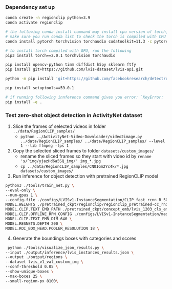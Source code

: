 ### Dependency set up

```bash
conda create -n regionclip python=3.9
conda activate regionclip

# the following conda install command may install cpu version of torch,
# make sure you run conda list to check the torch is compiled with CPU
conda install pytorch torchvision torchaudio cudatoolkit=11.3 -c pytorch

# to install torch compiled with GPU, run the following
pip3 install torch==2.0.1 torchvision torchaudio

pip install opencv-python timm diffdist h5py sklearn ftfy
pip install git+https://github.com/lvis-dataset/lvis-api.git

python -m pip install 'git+https://github.com/facebookresearch/detectron2.git'

pip install setuptools==59.0.1

# if running following innference command gives you error: `KeyError: 'Non-existent config key: MODEL.CLIP'`, install detectron2 by
pip install -e .

```

### Test zero-shot object detection in ActivityNet dataset

1. Slice the frames of selected videos in folder `../data/RegionCLIP_samples/`
    * `python ../ActivityNet-Video-Downloader/video2image.py ../data/RegionCLIP_samples/ ../data/RegionCLIP_samples/ --level 1 --lib ffmpeg -fps 1`
2. Copy the selected sliced frames to folder `datasets/custom_images/`
    * rename the sliced frames so they start with video id by `rename 's/^img/yjazHd6a5SQ_img/' img_*.jpg`
    * `cp ../data/RegionCLIP_samples/CN01Gm2Yc4k/*.jpg datasets/custom_images/`
3. Run inference for object detection with pretrained RegionCLIP model

```bash
python3 ./tools/train_net.py \
--eval-only \
--num-gpus 1 \
--config-file ./configs/LVISv1-InstanceSegmentation/CLIP_fast_rcnn_R_50_C4_custom_img.yaml \
MODEL.WEIGHTS ./pretrained_ckpt/regionclip/regionclip_pretrained-cc_rn50x4.pth \
MODEL.CLIP.TEXT_EMB_PATH ./pretrained_ckpt/concept_emb/lvis_1203_cls_emb_rn50x4.pth \
MODEL.CLIP.OFFLINE_RPN_CONFIG ./configs/LVISv1-InstanceSegmentation/mask_rcnn_R_50_FPN_1x.yaml \
MODEL.CLIP.TEXT_EMB_DIM 640 \
MODEL.RESNETS.DEPTH 200 \
MODEL.ROI_BOX_HEAD.POOLER_RESOLUTION 18 \
```

4. Generate the boundings boxes with categories and scores

```bash
 python ./tools/visualize_json_results.py \
--input ./output/inference/lvis_instances_results.json \
--output ./output/regions \
--dataset lvis_v1_val_custom_img \
--conf-threshold 0.05 \
--show-unique-boxes \
--max-boxes 25 \
--small-region-px 8100\ 
```


